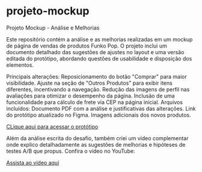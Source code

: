 # projeto-mockup
Projeto Mockup - Análise e Melhorias

Este repositório contém a análise e as melhorias realizadas em um mockup de página de vendas de produtos Funko Pop. O projeto inclui um documento detalhado das sugestões de ajustes no layout e uma versão editada do protótipo, abordando questões de usabilidade e disposição dos elementos.

Principais alterações:
Reposicionamento do botão "Comprar" para maior visibilidade.
Ajuste na seção de "Outros Produtos" para exibir itens diferentes, incentivando a navegação.
Redução das imagens de perfil nas avaliações para otimizar o desempenho da página.
Inclusão de uma funcionalidade para cálculo de frete via CEP na página inicial.
Arquivos incluídos:
Documento PDF com a análise e justificativas das alterações.
Link do protótipo atualizado no Figma.
Imagens adicionais dos novos produtos.

[CLique aqui para acessar o protótipo](https://www.figma.com/proto/nIyLw1vSozSO1ym4HstuZq/Toy-S.A---Processo-CRO-(Copy)?node-id=43-2&t=f9RislkqIOXZNeB9-1)

Além da análise escrita do desafio, também criei um vídeo complementar onde explico detalhadamente as sugestões de melhorias e hipóteses de testes A/B que propus. Confira o vídeo no YouTube:

[Assista ao vídeo aqui](https://www.youtube.com/watch?v=FumPW6lQwHQ&ab_channel=CatarinaCarvalho)
